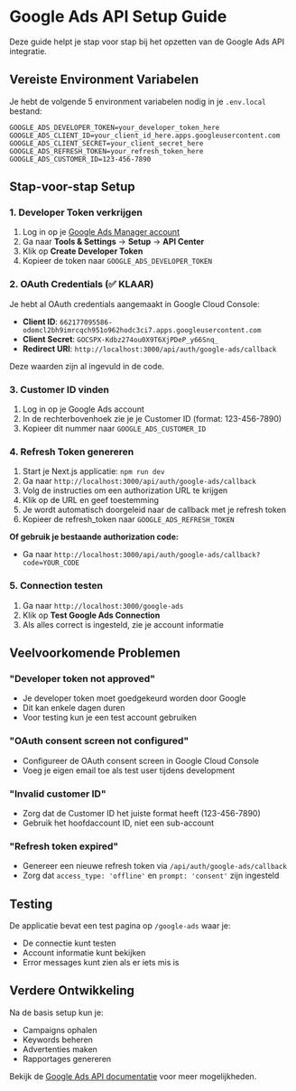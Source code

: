 # Google Ads API Setup Guide

Deze guide helpt je stap voor stap bij het opzetten van de Google Ads API integratie.

## Vereiste Environment Variabelen

Je hebt de volgende 5 environment variabelen nodig in je `.env.local` bestand:

```env
GOOGLE_ADS_DEVELOPER_TOKEN=your_developer_token_here
GOOGLE_ADS_CLIENT_ID=your_client_id_here.apps.googleusercontent.com
GOOGLE_ADS_CLIENT_SECRET=your_client_secret_here
GOOGLE_ADS_REFRESH_TOKEN=your_refresh_token_here
GOOGLE_ADS_CUSTOMER_ID=123-456-7890
```

## Stap-voor-stap Setup

### 1. Developer Token verkrijgen

1. Log in op je [Google Ads Manager account](https://ads.google.com/)
2. Ga naar **Tools & Settings** → **Setup** → **API Center**
3. Klik op **Create Developer Token**
4. Kopieer de token naar `GOOGLE_ADS_DEVELOPER_TOKEN`

### 2. OAuth Credentials (✅ KLAAR)

Je hebt al OAuth credentials aangemaakt in Google Cloud Console:
- **Client ID**: `662177095586-odomcl2bh9imrcqch951o962hodc3ci7.apps.googleusercontent.com`
- **Client Secret**: `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`
- **Redirect URI**: `http://localhost:3000/api/auth/google-ads/callback`

Deze waarden zijn al ingevuld in de code.

### 3. Customer ID vinden

1. Log in op je Google Ads account
2. In de rechterbovenhoek zie je je Customer ID (format: 123-456-7890)
3. Kopieer dit nummer naar `GOOGLE_ADS_CUSTOMER_ID`

### 4. Refresh Token genereren

1. Start je Next.js applicatie: `npm run dev`
2. Ga naar `http://localhost:3000/api/auth/google-ads/callback`
3. Volg de instructies om een authorization URL te krijgen
4. Klik op de URL en geef toestemming
5. Je wordt automatisch doorgeleid naar de callback met je refresh token
6. Kopieer de refresh_token naar `GOOGLE_ADS_REFRESH_TOKEN`

**Of gebruik je bestaande authorization code:**
- Ga naar `http://localhost:3000/api/auth/google-ads/callback?code=YOUR_CODE`

### 5. Connection testen

1. Ga naar `http://localhost:3000/google-ads`
2. Klik op **Test Google Ads Connection**
3. Als alles correct is ingesteld, zie je account informatie

## Veelvoorkomende Problemen

### "Developer token not approved"
- Je developer token moet goedgekeurd worden door Google
- Dit kan enkele dagen duren
- Voor testing kun je een test account gebruiken

### "OAuth consent screen not configured"
- Configureer de OAuth consent screen in Google Cloud Console
- Voeg je eigen email toe als test user tijdens development

### "Invalid customer ID"
- Zorg dat de Customer ID het juiste format heeft (123-456-7890)
- Gebruik het hoofdaccount ID, niet een sub-account

### "Refresh token expired"
- Genereer een nieuwe refresh token via `/api/auth/google-ads/callback`
- Zorg dat `access_type: 'offline'` en `prompt: 'consent'` zijn ingesteld

## Testing

De applicatie bevat een test pagina op `/google-ads` waar je:
- De connectie kunt testen
- Account informatie kunt bekijken
- Error messages kunt zien als er iets mis is

## Verdere Ontwikkeling

Na de basis setup kun je:
- Campaigns ophalen
- Keywords beheren
- Advertenties maken
- Rapportages genereren

Bekijk de [Google Ads API documentatie](https://developers.google.com/google-ads/api/docs/start) voor meer mogelijkheden. 